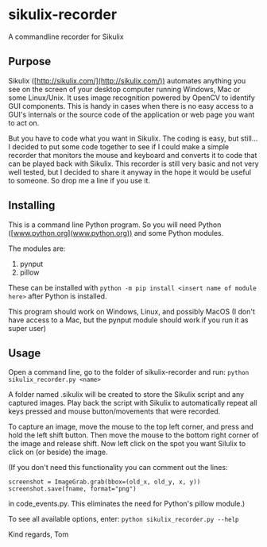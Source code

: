 # sikulix-recorder
A commandline recorder for Sikulix

## Purpose

Sikulix ([http://sikulix.com/](http://sikulix.com/)) automates anything you see on the screen of your desktop computer running Windows, Mac or some Linux/Unix. It uses image recognition powered by OpenCV to identify GUI components. This is handy in cases when there is no easy access to a GUI's internals or the source code of the application or web page you want to act on.

But you have to code what you want in Sikulix. The coding is easy, but still... I decided to put some code together to see if I could make a simple recorder that monitors the mouse and keyboard and converts it to code that can be played back with Sikulix. This recorder is still very basic and not very well tested, but I decided to share it anyway in the hope it would be useful to someone. So drop me a line if you use it.

## Installing
This is a command line Python program. So you will need Python ([www.python.org](www.python.org)) and some Python modules.

The modules are:
1. pynput
2. pillow

These can be installed with `python -m pip install <insert name of module here>` after Python is installed.

This program should work on Windows, Linux, and possibly MacOS (I don't have access to a Mac, but the pynput module should work if you run it as super user)

## Usage
Open a command line, go to the folder of sikulix-recorder and run:
`python sikulix_recorder.py <name>`

A folder named <name>.sikulix will be created to store the Sikulix script and any captured images. Play back the script with Sikulix to automatically repeat all keys  pressed and mouse button/movements that were recorded.

To capture an image, move the mouse to the top left corner, and press and hold the left shift button. Then move the mouse to the bottom right corner of the image and release shift. Now left click on the spot you want Silulix to click on (or beside) the image.

(If you don't need this functionality you can comment out the lines:

`screenshot = ImageGrab.grab(bbox=(old_x, old_y, x, y))
screenshot.save(fname, format="png")`

in code_events.py. This eliminates the need for Python's pillow module.)

To see all available options, enter:
`python sikulix_recorder.py --help`

Kind regards,
Tom









